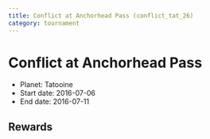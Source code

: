 ```yaml
---
title: Conflict at Anchorhead Pass (conflict_tat_26)
category: tournament
---
```

# Conflict at Anchorhead Pass

  * Planet: Tatooine
  * Start date: 2016-07-06
  * End date: 2016-07-11

## Rewards

